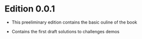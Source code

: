 # Edition 0.0.1

- This preeliminary edition contains the basic ouline of the book

- Contains the first draft solutions to challenges demos	

